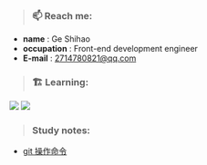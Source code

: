 
> ### 📫 Reach me:
> 
- **name** : Ge Shihao
- **occupation** : Front-end development engineer
- **E-mail** : 2714780821@qq.com

>### 🏗️ Learning:

<code><img src="https://img.shields.io/badge/react-%2320232a.svg?style=for-the-badge&logo=react&logoColor=%2361DAFB"/></code>
<code><img src="https://img.shields.io/badge/typescript-%23007ACC.svg?style=for-the-badge&logo=typescript&logoColor=white"/></code>

> ### Study notes:
- [git 操作命令](https://github.com/randomtc/randomtc/issues/1)


